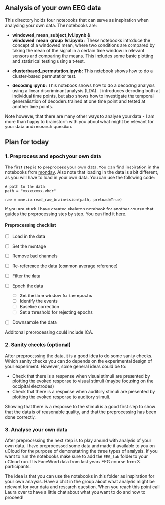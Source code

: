 ## Analysis of your own EEG data
This directory holds four notebooks that can serve as inspiration when analysing your own data. The notebooks are:

- **windowed_mean_subject_lvl.ipynb & windowed_mean_group_lvl.ipynb :** These notebooks introduce the concept of a windowed mean, where two conditions are compared by taking the mean of the signal in a certain time window in relevant sensors and comparing the means. This includes some basic plotting and statistical testing using a t-test.

- **clusterbased_permutation.ipynb:** This notebook shows how to do a cluster-based permutation test. 

- **decoding.ipynb:** This notebook shows how to do a decoding analysis using a linear discriminant analysis (LDA). It introduces decoding both at individual time points, but also shows how to investigate the temporal generalisation of decoders trained at one time point and tested at another time points.


Note however, that there are many other ways to analyse your data - I am more than happy to brainstorm with you about what might be relevant for your data and research question. 

## Plan for today

### 1. Preprocess and epoch your own data
The first step is to preprocess your own data. You can find inspiration in the notebooks from [monday](../monday/README.md). Also note that loading in the data is a bit different, as you will have to load in your own data. You can use the following code:
```
# path to the data
path = "xxxxxxxxx.vhdr"

raw = mne.io.read_raw_brainvision(path, preload=True)
```

If you are stuck I have created skeleton notebook for another course that guides the preprocessing step by step. You can find it [here](https://github.com/laurabpaulsen/LaCoBra-E23/blob/main/EEG-analysis/EEG_analysis.ipynb).

#### Preprocessing checklist
- [ ] Load in the data
- [ ] Set the montage
- [ ] Remove bad channels
- [ ] Re-reference the data (common average reference)
- [ ] Filter the data
- [ ] Epoch the data 
    - [ ] Set the time window for the epochs
    - [ ] Identify the events
    - [ ] Baseline correction
    - [ ] Set a threshold for rejecting epochs
- [ ] Downsample the data


Additonal preprocessing could include ICA.



### 2. Sanity checks (optional)
After preprocessing the data, it is a good idea to do some sanity checks. Which sanity checks you can do depends on the experimental design of your experiment. However, some general ideas could be to:
* Check that there is a response when visual stimuli are presented by plotting the evoked response to visual stimuli (maybe focusing on the occipital electrodes)
* Check that there is a response when auditory stimuli are presented by plotting the evoked response to auditory stimuli.

Showing that there is a response to the stimuli is a good first step to show that the data is of reasonable quality, and that the preprocessing has been done correctly.

### 3. Analyse your own data
After preprocessing the next step is to play around with analysis of your own data. I have preprocessed some data and made it available to you on uCloud for the purpose of demonstatring the three types of analysis. If you want to run the notebooks make sure to add the `EEG_lab` folder to your uCloud run. It is FaceWord data from last years EEG course from 3 participants. 

The idea is that you can use the notebooks in this folder as inspiration for your own analysis. Have a chat in the group about what analysis might be relevant for your data and research question. When you reach this point call Laura over to have a little chat about what you want to do and how to proceed!




